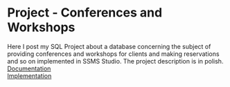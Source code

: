 # Project - Conferences and Workshops
Here I post my SQL Project about a database concerning the subject of providing conferences and workshops for clients and
making reservations and so on implemented in SSMS Studio. The project description is in polish.  
<a href="https://github.com/LucasJezap/DataBasesAndSQL/tree/master/ConferencesProject/Doc.pdf"> Documentation  
<a href="https://github.com/LucasJezap/DataBasesAndSQL/tree/master/ConferencesProject/Baza_Konferencje.sql"> Implementation  
